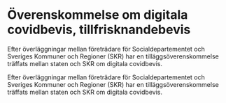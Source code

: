 # Överenskommelse om digitala covidbevis, tillfrisknandebevis

Efter överläggningar mellan företrädare för Socialdepartementet och Sveriges Kommuner och Regioner (SKR) har en tilläggsöverenskommelse träffats mellan staten och SKR om digitala covidbevis.

Efter överläggningar mellan företrädare för Socialdepartementet och Sveriges Kommuner och Regioner (SKR) har en tilläggsöverenskommelse träffats mellan staten och SKR om digitala covidbevis.
